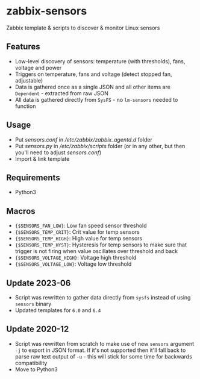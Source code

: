 # zabbix-sensors

Zabbix template &amp; scripts to discover &amp; monitor Linux sensors

## Features

- Low-level discovery of sensors: temperature (with thresholds), fans, voltage and power
- Triggers on temperature, fans and voltage (detect stopped fan, adjustable)
- Data is gathered once as a single JSON and all other items are `Dependent` - extracted from raw JSON
- All data is gathered directly from `SysFS` - no `lm-sensors` needed to function

## Usage

- Put _sensors.conf_ in _/etc/zabbix/zabbix_agentd.d_ folder
- Put _sensors.py_ in _/etc/zabbix/scripts_ folder (or in any other, but then you'll need to adjust _sensors.conf_)
- Import & link template

## Requirements

- Python3

## Macros
- `{$SENSORS_FAN_LOW}`: Low fan speed sensor threshold
- `{$SENSORS_TEMP_CRIT}`: Crit value for temp sensors
- `{$SENSORS_TEMP_HIGH}`: High value for temp sensors
- `{$SENSORS_TEMP_HYST}`: Hysteresis for temp sensors to make sure that trigger is not firing when value oscillates over threshold and back
- `{$SENSORS_VOLTAGE_HIGH}`: Voltage high threshold
- `{$SENSORS_VOLTAGE_LOW}`: Voltage low threshold

## Update 2023-06

- Script was rewritten to gather data directly from `sysfs` instead of using `sensors` binary
- Updated templates for `6.0` and `6.4`

## Update 2020-12

- Script was rewritten from scratch to make use of new `sensors` argument `-j` to export in JSON format. If it's not supported then it'll fall back to parse raw text output of `-u` - this will stick for some time for backwards compatibility
- Move to Python3
